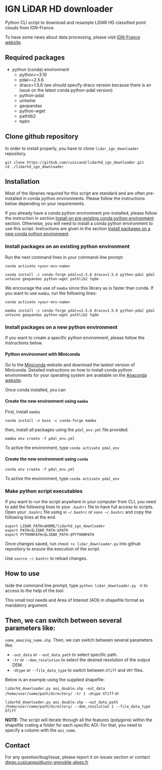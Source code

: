# IGN LiDAR HD downloader
Python CLI script to download and resample LiDAR HD classified point clouds from IGN-France.

To have some news about data processing, please visit [IGN-France website](https://geoservices.ign.fr/lidarhd).

## Required packages
- python (conda) environment
  - python>=3.10
  - pdal==2.5.6
  - draco=1.5.6 (we should specify draco version because there is an issue on the latest conda python-pdal version)
  - python-pdal
  - untwine
  - geopandas
  - python-wget
  - pathlib2
  - tqdm

## Clone github repository 

In order to install properly, you have to clone `lidar_ign_downloader` repository.
```
git clone https://github.com/cusicand/lidarhd_ign_downloader.git
cd ./lidarhd_ign_downloader
```
## Installation

Most of the libraries required for this script are standard and are often pre-installed in conda python environments. Please follow the instructions below depending on your requirements.

If you already have a conda python environment pre-installed, please follow the instruction in section [Install on pre-existing conda python environment](#install-on-an-existing-python-environment) section. Otherwise, you will need to install a conda python environment to use this script. Instructions are given in the section [Install packages on a new conda python environment](#install-packages-on-a-new-python-environment).

### Install packages on an existing python environment

Run the next command lines in your command-line prompt:

`conda activate <your-env-name>`

`conda install -c conda-forge pdal==2.5.6 draco=1.5.6 python-pdal gdal untwine geopandas python-wget pathlib2 tqdm`

We encourage the use of `mamba` since this library as is faster than conda. 
If you want to use `mamba`, run the following lines:

`conda activate <your-env-name>`

`mamba install -c conda-forge pdal==2.5.6 draco=1.5.6 python-pdal gdal untwine geopandas python-wget pathlib2 tqdm`

### Install packages on a new python environment

If you want to create a specific python environment, please follow the instructions below.

#### Python environment with Miniconda

Go to the [Miniconda](https://docs.conda.io/en/latest/miniconda.html#linux-installers) website and download the lastest version of Miniconda. Detailed instructions on how to install conda python environments for your operating system are available on the [Anaconda website](https://docs.anaconda.com/free/miniconda/).

Once conda installed, you can 

#### Create the new environment using `mamba`

First, install `mamba`
```
conda install -n base -c conda-forge mamba 
```
then, install all packages using the `pdal_env.yml` file provided.
```
mamba env create -f pdal_env.yml
```
To active the environment, type `conda activate pdal_env`

#### Create the new environment using `conda`

```
conda env create -f pdal_env.yml
```
To active the environment, type `conda activate pdal_env`

### Make python script executables

If you want to run the script anywhere in your computer from CLI, you need to add the following lines to your `.bashrc` file to have full access to scripts. 
Open your `.bashrc` file using vi `~/.bashrc` or `nano ~/.bashrc` and copy the following lines at the end.

```
export LIDAR_PATH=$HOME/lidarhd_ign_downloader
export PATH=$LIDAR_PATH:$PATH            
export PYTHONPATH=$LIDAR_PATH:$PYTHONPATH
```
Once changes saved, run `chmod +x lidar_downloader.py` into github repository to ensure the execution of the script.

Use `source ~/.bashrc` to reload changes.

## How to use

Iside the command line prompt, type `python lidar_downloader.py -h` to access to the help of the tool.

This small tool needs and Area of Interest (AOI) in shapefile format as mandatory argument.

Then, we can switch between several parameters like:
- 

`some_amazing_name.shp`.
Then, we can switch between several parameters like:
- `-out_data` or `--out_data_path` to select specific path.
- `-tr` or `--dem_resolution` to select the desired resolution of the output DEM.
- `-dtype` or `--file_data_type` to switch between `GTiff` and `VRT` files.

Below is an example using the supplied shapefile:

`lidarhd_downloader.py aoi_double.shp -out_data /home/user/some/path/directory/ -tr 1 -dtype GTiff` or 

`lidarhd_downloader.py aoi_double.shp --out_data_path /home/user/some/path/directory/ --dem_resolution 1 --file_data_type GTiff`

**NOTE:** The script will iterate through all the features (polygons) within the shapefile crating a folder for each specific AOI. For that, you need to specify a column with the `aoi_name`.

## Contact

For any question/bug/issue, please report it on issues section or contact [diego.cusicanqui@univ-grenoble-alpes.fr](mailto:diego.cusicanqui@univ-grenoble-alpes.fr)